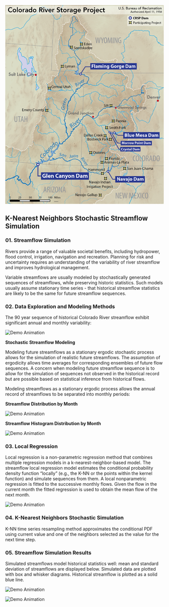 ![](/art/Colorado-River-Storage-Project.png?raw=true)

## K-Nearest Neighbors Stochastic Streamflow Simulation

### 01. Streamflow Simulation

Rivers provide a range of valuable societal benefits, including hydropower, flood control, irrigation, navigation and recreation. Planning for risk and uncertainty requires an understanding of the variability of river streamflow and improves hydrological management.

Variable streamflows are usually modeled by stochastically generated sequences of streamflows, while preserving historic statistics. Such models usually assume stationary time series - that historical streamflow statistics are likely to be the same for future streamflow sequences.

### 02. Data Exploration and Modeling Methods

The 90 year sequence of historical Colorado River streamflow exhibit significant annual and monthly variability:

![Demo Animation](../plots/plotMNF.png?raw=true)

__Stochastic Streamflow Modeling__

Modeling future streamflows as a stationary ergodic stochastic process allows for the simulation of realistic future streamflows. The assumption of ergodicity allows time averages for corresponding ensembles of future flow sequences. A concern when modeling future streamflow sequence is to allow for the simulation of sequences not observed in the historical record but are possible based on statistical inference from historical flows.

Modeling streamflows as a stationary ergodic process allows the annual record of streamflows to be separated into monthly periods:

__Streamflow Distribution by Month__

![Demo Animation](../plots/plotMnthBplot.png?raw=true)

__Streamflow Histogram Distribution by Month__

![Demo Animation](../plots/plotMnthHist.png?raw=true)


### 03. Local Regression

Local regression is a non-parametric regression method that combines multiple regression models in a k-nearest-neighbor-based model. The streamflow local regression model estimates the conditional probability density function “locally” (e.g., the K-NN or the points within the kernel function) and simulate sequences from them. A local nonparametric regression is fitted to the successive monthly flows. Given the flow in the current month the fitted regression is used to obtain the mean flow of the next month.

![Demo Animation](../plots/plotLocfit.png?raw=true)

### 04. K-Nearest Neighbors Stochastic Simulation

K-NN time series resampling method approximates the conditional PDF using current value and one of the neighbors selected as the value for the next time step.

### 05. Streamflow Simulation Results

Simulated streamflows model historical statistics well: mean and standard deviation of streamflows are displayed below. Simulated data are plotted with box and whisker diagrams. Historical streamflow is plotted as a solid blue line.

![Demo Animation](../plots/plotSimMean.png?raw=true)

![Demo Animation](../plots/plotSimSD.png?raw=true)
